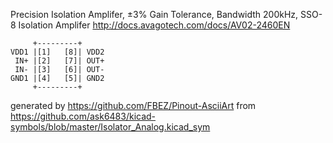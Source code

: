 Precision Isolation Amplifer, ±3% Gain Tolerance, Bandwidth 200kHz, SSO-8
Isolation Amplifer
http://docs.avagotech.com/docs/AV02-2460EN


	     +---------+
	VDD1 |[1]   [8]| VDD2
	 IN+ |[2]   [7]| OUT+
	 IN- |[3]   [6]| OUT-
	GND1 |[4]   [5]| GND2
	     +---------+


generated by https://github.com/FBEZ/Pinout-AsciiArt from https://github.com/ask6483/kicad-symbols/blob/master/Isolator_Analog.kicad_sym